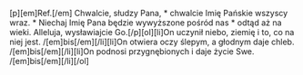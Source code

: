 [p][em]Ref.[/em] Chwalcie, słudzy Pana, * chwalcie Imię Pańskie wszyscy wraz. * Niechaj Imię Pana będzie wywyższone pośród nas * odtąd aż na wieki. Alleluja, wysławiajcie Go.[/p][ol][li]On uczynił niebo, ziemię i to, co na niej jest. /[em]bis[/em][/li][li]On otwiera oczy ślepym, a głodnym daje chleb. /[em]bis[/em][/li][li]On podnosi przygnębionych i daje życie Swe. /[em]bis[/em][/li][/ol]
